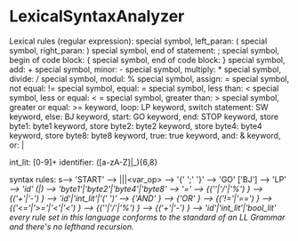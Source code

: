 # LexicalSyntaxAnalyzer

Lexical rules (regular expression): 
special symbol, left_paran: ( 
special symbol, right_paran: ) 
special symbol, end of statement: ; 
special symbol, begin of code block: { 
special symbol, end of code block: } 
special symbol, add: + 
special symbol, minor: - 
special symbol, multiply: * 
special symbol, divide: / 
special symbol, modul: % 
special symbol, assign: = 
special symbol, not equal: != 
special symbol, equal: = 
special symbol, less than: < 
special symbol, less or equal: < = 
special symbol, greater than: > 
special symbol, greater or equal: >=
keyword, loop: LP 
keyword, switch statement: SW 
keyword, else: BJ 
keyword, start: GO 
keyword, end: STOP
keyword, store byte1: byte1 
keyword, store byte2: byte2 
keyword, store byte4: byte4 
keyword, store byte8: byte8 
keyword, true: true 
keyword, and: & 
keyword, or: |  
 
int_lit: [0-9]+ identifier: ([a-zA-Z]|_){6,8}
 
syntax rules: s--> 'START' --> |||<var_op> --> '{' ';' '}' --> 'GO' ['BJ'] --> 'LP' <var> --> 'id' (|) --> 'byte1'|'byte2'|'byte4'|'byte8' --> '=' --> {('*'|'/'|'%') } --> {('+'|'-') } --> 'id'|'int_lit'|'(' ')'
--> {'AND' } --> {'OR' } --> {('!='|'==') } --> {('<='|'>='|'<'|'<') } --> {('*'|'/'|'%') } --> {('+'|'-') } --> 'id'|'int_lit'|'bool_lit'
every rule set in this language conforms to the standard of an LL Grammar and there's no lefthand recursion.

